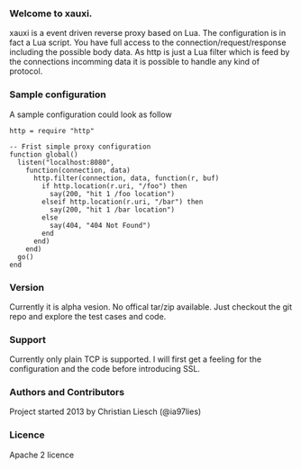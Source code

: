 ### Welcome to xauxi.
xauxi is a event driven reverse proxy based on Lua. The configuration is in fact a Lua script. You have full access to the connection/request/response including the possible body data. As http is just a Lua filter which is feed by the connections incomming data it is possible to handle any kind of protocol.

### Sample configuration
A sample configuration could look as follow
```
http = require "http"

-- Frist simple proxy configuration 
function global()
  listen("localhost:8080",
    function(connection, data)
      http.filter(connection, data, function(r, buf)
        if http.location(r.uri, "/foo") then
          say(200, "hit 1 /foo location")
        elseif http.location(r.uri, "/bar") then
          say(200, "hit 1 /bar location")
        else
          say(404, "404 Not Found")
        end
      end)
    end)
  go()
end
```

### Version
Currently it is alpha vesion. No offical tar/zip available. Just checkout the git repo and explore the test cases and code.

### Support
Currently only plain TCP is supported. I will first get a feeling for the configuration and the code before introducing SSL.

### Authors and Contributors
Project started 2013 by Christian Liesch (@ia97lies)

### Licence
Apache 2 licence

